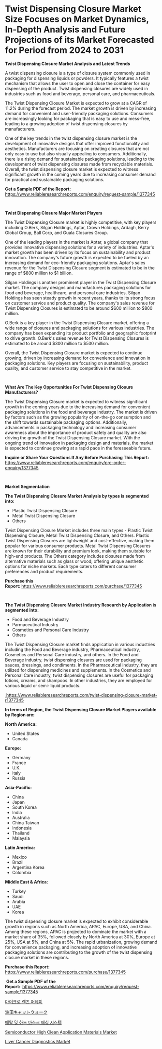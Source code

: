 <p><h1>Twist Dispensing Closure Market Size Focuses on Market Dynamics, In-Depth Analysis and Future Projections of its Market Forecasted for Period from 2024 to 2031</h1></p><p><strong>Twist Dispensing Closure Market Analysis and Latest Trends</strong></p>
<p><p>A twist dispensing closure is a type of closure system commonly used in packaging for dispensing liquids or powders. It typically features a twist mechanism that allows the user to open and close the container for easy dispensing of the product. Twist dispensing closures are widely used in industries such as food and beverage, personal care, and pharmaceuticals.</p><p>The Twist Dispensing Closure Market is expected to grow at a CAGR of 11.2% during the forecast period. The market growth is driven by increasing demand for convenient and user-friendly packaging solutions. Consumers are increasingly looking for packaging that is easy to use and mess-free, leading to a growing adoption of twist dispensing closures by manufacturers.</p><p>One of the key trends in the twist dispensing closure market is the development of innovative designs that offer improved functionality and aesthetics. Manufacturers are focusing on creating closures that are not only easy to use but also visually appealing to consumers. Additionally, there is a rising demand for sustainable packaging solutions, leading to the development of twist dispensing closures made from recyclable materials. Overall, the twist dispensing closure market is expected to witness significant growth in the coming years due to increasing consumer demand for practical and sustainable packaging solutions.</p></p>
<p><strong>Get a Sample PDF of the Report:&nbsp;</strong> <a href="https://www.reliableresearchreports.com/enquiry/request-sample/1377345">https://www.reliableresearchreports.com/enquiry/request-sample/1377345</a></p>
<p>&nbsp;</p>
<p><strong>Twist Dispensing Closure Major Market Players</strong></p>
<p><p>The Twist Dispensing Closure market is highly competitive, with key players including O.Berk, Silgan Holdings, Aptar, Crown Holdings, Ardagh, Berry Global Group, Ball Corp, and Guala Closures Group. </p><p>One of the leading players in the market is Aptar, a global company that provides innovative dispensing solutions for a variety of industries. Aptar's market growth has been driven by its focus on sustainability and product innovation. The company's future growth is expected to be fueled by an increasing demand for eco-friendly packaging solutions. Aptar's sales revenue for the Twist Dispensing Closure segment is estimated to be in the range of $800 million to $1 billion.</p><p>Silgan Holdings is another prominent player in the Twist Dispensing Closure market. The company designs and manufactures packaging solutions for food and beverage, healthcare, and personal care industries. Silgan Holdings has seen steady growth in recent years, thanks to its strong focus on customer service and product quality. The company's sales revenue for Twist Dispensing Closures is estimated to be around $600 million to $800 million.</p><p>O.Berk is a key player in the Twist Dispensing Closure market, offering a wide range of closures and packaging solutions for various industries. The company has been expanding its product portfolio and geographic footprint to drive growth. O.Berk's sales revenue for Twist Dispensing Closures is estimated to be around $300 million to $500 million.</p><p>Overall, the Twist Dispensing Closure market is expected to continue growing, driven by increasing demand for convenience and innovation in packaging solutions. Key players are focusing on sustainability, product quality, and customer service to stay competitive in the market.</p></p>
<p>&nbsp;</p>
<p><strong>What Are The Key Opportunities For Twist Dispensing Closure Manufacturers?</strong></p>
<p><p>The Twist Dispensing Closure market is expected to witness significant growth in the coming years due to the increasing demand for convenient packaging solutions in the food and beverage industry. The market is driven by factors such as the growing popularity of on-the-go consumption and the shift towards sustainable packaging options. Additionally, advancements in packaging technology and increasing consumer awareness about the importance of product safety and quality are also driving the growth of the Twist Dispensing Closure market. With the ongoing trend of innovation in packaging design and materials, the market is expected to continue growing at a rapid pace in the foreseeable future.</p></p>
<p><strong>Inquire or Share Your Questions If Any Before Purchasing This Report:</strong> <a href="https://www.reliableresearchreports.com/enquiry/pre-order-enquiry/1377345">https://www.reliableresearchreports.com/enquiry/pre-order-enquiry/1377345</a></p>
<p>&nbsp;</p>
<p><strong>Market Segmentation</strong></p>
<p><strong>The Twist Dispensing Closure Market Analysis by types is segmented into:</strong></p>
<p><ul><li>Plastic Twist Dispensing Closure</li><li>Metal Twist Dispensing Closure</li><li>Others</li></ul></p>
<p><p>Twist Dispensing Closure Market includes three main types - Plastic Twist Dispensing Closure, Metal Twist Dispensing Closure, and Others. Plastic Twist Dispensing Closures are lightweight and cost-effective, making them popular for various consumer products. Metal Twist Dispensing Closures are known for their durability and premium look, making them suitable for high-end products. The Others category includes closures made from alternative materials such as glass or wood, offering unique aesthetic options for niche markets. Each type caters to different consumer preferences and product requirements.</p></p>
<p><strong>Purchase this Report:&nbsp;</strong><a href="https://www.reliableresearchreports.com/purchase/1377345">https://www.reliableresearchreports.com/purchase/1377345</a></p>
<p>&nbsp;</p>
<p><strong>The Twist Dispensing Closure Market Industry Research by Application is segmented into:</strong></p>
<p><ul><li>Food and Beverage Industry</li><li>Parmaceutical Industry</li><li>Cosmetics and Personal Care Industry</li><li>Others</li></ul></p>
<p><p>The Twist Dispensing Closure market finds application in various industries including the Food and Beverage industry, Pharmaceutical industry, Cosmetics and Personal Care industry, and others. In the Food and Beverage industry, twist dispensing closures are used for packaging sauces, dressings, and condiments. In the Pharmaceutical industry, they are utilized for dispensing medicines and supplements. In the Cosmetics and Personal Care industry, twist dispensing closures are useful for packaging lotions, creams, and shampoos. In other industries, they are employed for various liquid or semi-liquid products.</p></p>
<p><a href="https://www.reliableresearchreports.com/twist-dispensing-closure-market-r1377345">&nbsp;https://www.reliableresearchreports.com/twist-dispensing-closure-market-r1377345</a></p>
<p><strong>In terms of Region, the Twist Dispensing Closure Market Players available by Region are:</strong></p>
<p>
    <p> <strong> North America: </strong>
        <ul>
            <li>United States</li>
            <li>Canada</li>
        </ul>
        </p> 
    <p> <strong> Europe: </strong>
        <ul>
            <li>Germany</li>
            <li>France</li>
            <li>U.K.</li>
            <li>Italy</li>
            <li>Russia</li>
        </ul>
        </p> 
    <p> <strong> Asia-Pacific: </strong>
        <ul>
            <li>China</li>
            <li>Japan</li>
            <li>South Korea</li>
            <li>India</li>
            <li>Australia</li>
            <li>China Taiwan</li>
            <li>Indonesia</li>
            <li>Thailand</li>
            <li>Malaysia</li>
        </ul>
        </p> 
    <p> <strong> Latin America: </strong>
        <ul>
            <li>Mexico</li>
            <li>Brazil</li>
            <li>Argentina Korea</li>
            <li>Colombia</li>
        </ul>
        </p> 
    <p> <strong> Middle East & Africa: </strong>
        <ul>
            <li>Turkey</li>
            <li>Saudi</li>
            <li>Arabia</li>
            <li>UAE</li>
            <li>Korea</li>
        </ul>
    </p>
    </p>
<p><p>The twist dispensing closure market is expected to exhibit considerable growth in regions such as North America, APAC, Europe, USA, and China. Among these regions, APAC is projected to dominate the market with a market share of 35%, followed closely by North America at 30%, Europe at 25%, USA at 5%, and China at 5%. The rapid urbanization, growing demand for convenience packaging, and increasing adoption of innovative packaging solutions are contributing to the growth of the twist dispensing closure market in these regions.</p></p>
<p><strong>Purchase this Report: </strong><a href="https://www.reliableresearchreports.com/purchase/1377345">https://www.reliableresearchreports.com/purchase/1377345</a></p>
<p>&nbsp;<strong>Get a Sample PDF of the Report:&nbsp;&nbsp;</strong><a href="https://www.reliableresearchreports.com/enquiry/request-sample/1377345">https://www.reliableresearchreports.com/enquiry/request-sample/1377345</a></p>
<p><strong></strong></p>
<p><p><a href="https://github.com/anton65482023/Market-Research-Report-List-1/blob/main/6214067124642.md">마이크로 렌즈 어레이</a></p><p><a href="https://github.com/TysonKub/Market-Research-Report-List-1/blob/main/5979554114760.md">油田キャットウォーク</a></p><p><a href="https://github.com/Hubertstyenger6685/Market-Research-Report-List-2/blob/main/1528208124641.md">메탈 및 하드 마스크 에칭 시스템</a></p><p><a href="https://github.com/almainyongb/Market-Research-Report-List-1/blob/main/semiconductor-high-clean-application-materials-market.md">Semiconductor High Clean Application Materials Market</a></p><p><a href="https://github.com/claudianurdin/Market-Research-Report-List-1/blob/main/liver-cancer-diagnostics-market.md">Liver Cancer Diagnostics Market</a></p></p>